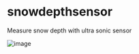 # snowdepthsensor
Measure snow depth with ultra sonic sensor


![image](https://github.com/joachimvenaas/snowdepthsensor/assets/102290577/c6f8ea4f-f2f2-48db-9277-d0b69980928f)
